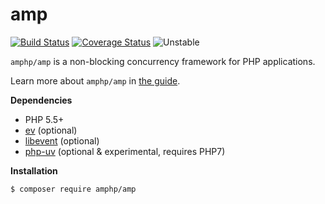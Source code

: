 # amp

[![Build Status](https://travis-ci.org/amphp/amp.svg?branch=v1.0.x)](https://travis-ci.org/amphp/amp)
[![Coverage Status](https://coveralls.io/repos/amphp/amp/badge.svg?branch=v1.0.x&service=github)](https://coveralls.io/github/amphp/amp?branch=v1.0.x)
![Unstable](https://img.shields.io/badge/pre_alpha-unstable-orange.svg)

`amphp/amp` is a non-blocking concurrency framework for PHP applications.

Learn more about `amphp/amp` in [the guide](https://stackedit.io/viewer#!url=https://raw.githubusercontent.com/amphp/amp/master/guide.md).

**Dependencies**

- PHP 5.5+
- [ev](https://pecl.php.net/package/ev) (optional)
- [libevent](https://pecl.php.net/package/libevent) (optional)
- [php-uv](https://github.com/bwoebi/php-uv) (optional & experimental, requires PHP7)

**Installation**

```bash
$ composer require amphp/amp
```
